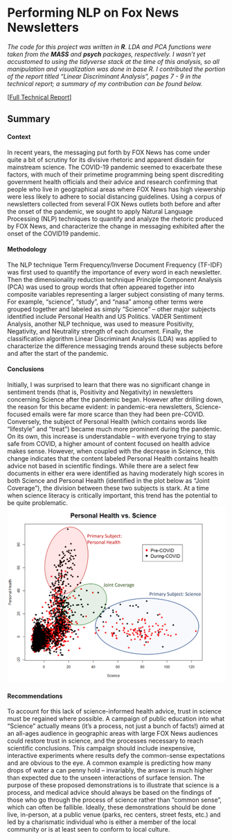 # Performing NLP on Fox News Newsletters

*The code for this project was written in **R**. LDA and PCA functions were taken from the **MASS** and **psych** packages, respectively. I wasn’t yet accustomed to using the tidyverse stack at the time of this analysis, so all manipulation and visualization was done in base R. I contributed the portion of the report titled “Linear Discriminant Analysis”, pages 7 - 9 in the technical report; a summary of my contribution can be found below.*



[[Full Technical Report](https://arosenblum1.github.io/arosenblum1/Portfolio/Performing%20NLP%20on%20Fox%20News%20Newsletters/Report%20-%20Fox%20News.pdf)]

## Summary
#### Context
In recent years, the messaging put forth by FOX News has come under quite a bit of scrutiny for its divisive
rhetoric and apparent disdain for mainstream science. The COVID-19 pandemic seemed to exacerbate
these factors, with much of their primetime programming being spent discrediting government health
officials and their advice and research confirming that people who live in geographical areas where FOX
News has high viewership were less likely to adhere to social distancing guidelines. Using a corpus of
newsletters collected from several FOX News outlets both before and after the onset of the pandemic, we
sought to apply Natural Language Processing (NLP) techniques to quantify and analyze the rhetoric
produced by FOX News, and characterize the change in messaging exhibited after the onset of the COVID19 pandemic.
#### Methodology
The NLP technique Term Frequency/Inverse Document Frequency (TF-IDF) was first used to quantify the
importance of every word in each newsletter. Then the dimensionality reduction technique Principle
Component Analysis (PCA) was used to group words that often appeared together into composite variables
representing a larger subject consisting of many terms. For example, “science”, “study”, and “nasa” among
other terms were grouped together and labeled as simply “Science” – other major subjects identified include
Personal Health and US Politics. VADER Sentiment Analysis, another NLP technique, was used to
measure Positivity, Negativity, and Neutrality strength of each document. Finally, the classification algorithm
Linear Discriminant Analysis (LDA) was applied to characterize the difference messaging trends around
these subjects before and after the start of the pandemic.
#### Conclusions
Initially, I was surprised to learn that there was no
significant change in sentiment trends (that is, Positivity
and Negativity) in newsletters concerning Science after
the pandemic began. However after drilling down, the
reason for this became evident: in pandemic-era
newsletters, Science-focused emails were far more
scarce than they had been pre-COVID. Conversely, the
subject of Personal Health (which contains words like
“lifestyle” and “treat”) became much more prominent
during the pandemic. On its own, this increase is
understandable – with everyone trying to stay safe from COVID, a higher amount of content focused on
health advice makes sense. However, when coupled with the decrease in Science, this change indicates
that the content labeled Personal Health contains health advice not based in scientific findings. While there
are a select few documents in either era were identified as having moderately high scores in both Science
and Personal Health (identified in the plot below as “Joint Coverage”), the division between these two
subjects is stark. At a time when science literacy is critically important, this trend has the potential to be
quite problematic.
![LDA Plot](https://github.com/arosenblum1/arosenblum1/blob/gh-pages/Portfolio/Performing%20NLP%20on%20Fox%20News%20Newsletters/Annotated%20Vis%20-%20Science%20vs.%20Personal%20Health.png?raw=true)
#### Recommendations
To account for this lack of science-informed health advice, trust in science must be regained where
possible. A campaign of public education into what “Science” actually means (it’s a process, not just a
bunch of facts!) aimed at an all-ages audience in geographic areas with large FOX News audiences could
restore trust in science, and the processes necessary to reach scientific conclusions. This campaign should
include inexpensive, interactive experiments where results defy the common-sense expectations and are
obvious to the eye. A common example is predicting how many drops of water a can penny hold – invariably,
the answer is much higher than expected due to the unseen interactions of surface tension.
The purpose of these proposed demonstrations is to illustrate that science is a process, and medical advice
should always be based on the findings of those who go through the process of science rather than
“common sense”, which can often be fallible. Ideally, these demonstrations should be done live, in-person, at a public venue (parks,
rec centers, street fests, etc.) and led by a charismatic individual who is either a member of the local
community or is at least seen to conform to local culture.
